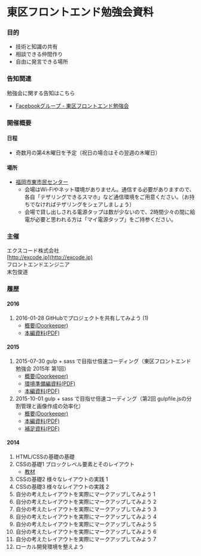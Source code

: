 # 東区フロントエンド勉強会資料


### 目的

- 技術と知識の共有
- 相談できる仲間作り
- 自由に発言できる場所

### 告知関連

勉強会に関する告知はこちら

- [Facebookグループ - 東区フロントエンド勉強会](https://www.facebook.com/groups/1456696577966915/)

### 開催概要

#### 日程

- 奇数月の第4木曜日を予定（祝日の場合はその翌週の木曜日）

#### 場所

- [福岡市東市民センター](http://www.higashi-shimin.info/)
	- 会場はWi-Fiやネット環境がありません。通信する必要がありますので、各自「テザリングできるスマホ」など通信環境をご用意ください。（お持ちでなければテザリングをシェアしましょう）
	- 会場で貸し出しされる電源タップは数が少ないので、2時間少々の間に給電が必要と思われる方は「マイ電源タップ」をご持参ください。

### 主催

エクスコード株式会社  
[http://excode.jp](http://excode.jp)  
フロントエンドエンジニア  
末包俊道

### 履歴

#### 2016

1. 2016-01-28 GitHubでプロジェクトを共有してみよう (1)
	- [概要(Doorkeeper)](https://higashiku.doorkeeper.jp/events/37200)
	- [本編資料(PDF)](/PDF/workshop-2016-1.pdf)

#### 2015

1. 2015-07-30 gulp + sass で目指せ倍速コーディング（東区フロントエンド勉強会 2015年 第1回）
	- [概要(Doorkeeper)](https://higashiku.doorkeeper.jp/events/28418)
	- [環境準備編資料(PDF)](/PDF/workshop-2015-1a.pdf)
	- [本編資料(PDF)](/PDF/workshop-2015-1b.pdf)
2. 2015-10-01 gulp + sass で目指せ倍速コーディング（第2回 gulpfile.jsの分割管理と画像作成の効率化）
	- [概要(Doorkeeper)](https://higashiku.doorkeeper.jp/events/30953)
	- [本編資料(PDF)](/PDF/workshop-2015-2a.pdf)
	- [補足資料(PDF)](/PDF/workshop-2015-2b.pdf)

#### 2014

1. HTML/CSSの基礎の基礎
2. CSSの基礎1 ブロックレベル要素とそのレイアウト
	- [教材](/PDF/workshop-2014-2.pdf)
3. CSSの基礎2 様々なレイアウトの実践 1
4. CSSの基礎3 様々なレイアウトの実践 2
5. 自分の考えたレイアウトを実際にマークアップしてみよう 1
6. 自分の考えたレイアウトを実際にマークアップしてみよう 2
7. 自分の考えたレイアウトを実際にマークアップしてみよう 3
8. 自分の考えたレイアウトを実際にマークアップしてみよう 4
9. 自分の考えたレイアウトを実際にマークアップしてみよう 5
10. 自分の考えたレイアウトを実際にマークアップしてみよう 6
11. 自分の考えたレイアウトを実際にマークアップしてみよう 7
12. ローカル開発環境を整えよう




